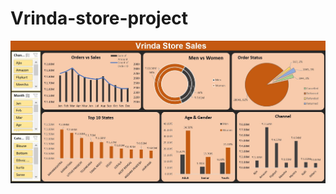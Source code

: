 # Vrinda-store-project

![image alt](https://github.com/Vedansh-Tyagi08/Vrinda-Store/blob/c93cad238275cf275aae79e15a7c468a0de0cc82/Dashboard.JPG)
